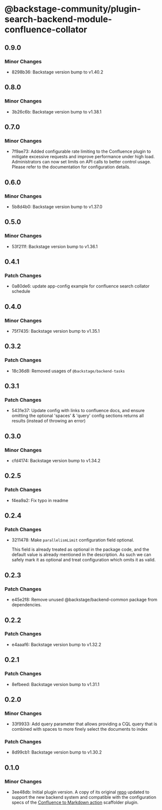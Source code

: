 # @backstage-community/plugin-search-backend-module-confluence-collator

## 0.9.0

### Minor Changes

- 8298b36: Backstage version bump to v1.40.2

## 0.8.0

### Minor Changes

- 3b26c6b: Backstage version bump to v1.38.1

## 0.7.0

### Minor Changes

- 7f9ae73: Added configurable rate limiting to the Confluence plugin to mitigate excessive requests and improve performance under high load. Administrators can now set limits on API calls to better control usage. Please refer to the documentation for configuration details.

## 0.6.0

### Minor Changes

- 5b8d4b0: Backstage version bump to v1.37.0

## 0.5.0

### Minor Changes

- 53f211f: Backstage version bump to v1.36.1

## 0.4.1

### Patch Changes

- 0a80de6: update app-config example for confluence search collator schedule

## 0.4.0

### Minor Changes

- 75f7435: Backstage version bump to v1.35.1

## 0.3.2

### Patch Changes

- 18c36d8: Removed usages of `@backstage/backend-tasks`

## 0.3.1

### Patch Changes

- 5431e37: Update config with links to confluence docs, and ensure omitting the optional 'spaces' & 'query' config sections returns all results (instead of throwing an error)

## 0.3.0

### Minor Changes

- cfd4174: Backstage version bump to v1.34.2

## 0.2.5

### Patch Changes

- f4ea9a2: Fix typo in readme

## 0.2.4

### Patch Changes

- 3211478: Make `parallelismLimit` configuration field optional.

  This field is already treated as optional in the package code, and the default
  value is already mentioned in the description. As such we can safely mark it as
  optional and treat configuration which omits it as valid.

## 0.2.3

### Patch Changes

- e45e2f8: Remove unused @backstage/backend-common package from dependencies.

## 0.2.2

### Patch Changes

- e4aaaf6: Backstage version bump to v1.32.2

## 0.2.1

### Patch Changes

- 8efbeed: Backstage version bump to v1.31.1

## 0.2.0

### Minor Changes

- 33f9933: Add query parameter that allows providing a CQL query that is combined with spaces to more finely select the documents to index

### Patch Changes

- 8d99cb1: Backstage version bump to v1.30.2

## 0.1.0

### Minor Changes

- 3ee48db: Initial plugin version. A copy of its original [repo](https://github.com/K-Phoen/backstage-plugin-confluence) updated to support the new backend system and compatible with the configuration specs of the [Confluence to Markdown action](https://github.com/backstage/backstage/tree/master/plugins/scaffolder-backend-module-confluence-to-markdown) scaffolder plugin.
